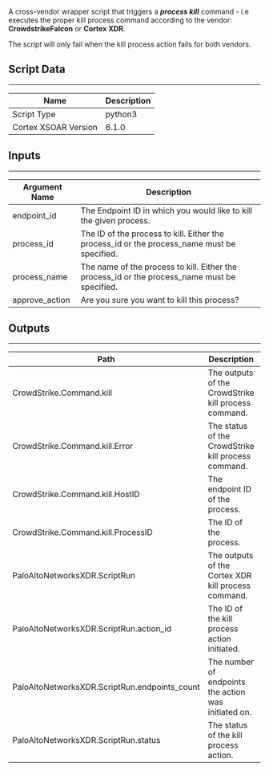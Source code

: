 A cross-vendor wrapper script that triggers a ***process kill*** command - i.e executes the proper kill process command according to the vendor: **CrowdstrikeFalcon** or **Cortex XDR**.
 
The script will only fail when the kill process action fails for both vendors.

## Script Data

---

| **Name** | **Description** |
| --- | --- |
| Script Type | python3 |
| Cortex XSOAR Version | 6.1.0 |

## Inputs

---

| **Argument Name** | **Description** |
| --- | --- |
| endpoint_id | The Endpoint ID in which you would like to kill the given process. |
| process_id | The ID of the process to kill. Either the process_id or the process_name must be specified. |
| process_name | The name of the process to kill. Either the process_id or the process_name must be specified. |
| approve_action | Are you sure you want to kill this process? |

## Outputs

---

| **Path** | **Description** | **Type** |
| --- | --- | --- |
| CrowdStrike.Command.kill | The outputs of the CrowdStrike kill process command. | List |
| CrowdStrike.Command.kill.Error | The status of the CrowdStrike kill process command. | String |
| CrowdStrike.Command.kill.HostID | The endpoint ID of the process. | String |
| CrowdStrike.Command.kill.ProcessID | The ID of the process. | String |
| PaloAltoNetworksXDR.ScriptRun | The outputs of the Cortex XDR kill process command. | List |
| PaloAltoNetworksXDR.ScriptRun.action_id | The ID of the kill process action initiated. | Number |
| PaloAltoNetworksXDR.ScriptRun.endpoints_count | The number of endpoints the action was initiated on. | Number |
| PaloAltoNetworksXDR.ScriptRun.status | The status of the kill process action. | Number |
